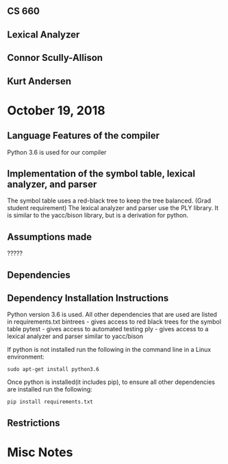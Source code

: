 ## CS 660
## Lexical Analyzer

## Connor Scully-Allison
## Kurt Andersen
# October 19, 2018

## Language Features of the compiler
Python 3.6 is used for our compiler

## Implementation of the symbol table, lexical analyzer, and parser
The symbol table uses a red-black tree to keep the tree balanced. (Grad student requirement)
The lexical analyzer and parser use the PLY library.  It is similar to the yacc/bison library,
but is a derivation for python.

## Assumptions made
?????

## Dependencies

## Dependency Installation Instructions
Python version 3.6 is used.
All other dependencies that are used are listed in requirements.txt
	bintrees - gives access to red black trees for the symbol table
	pytest - gives access to automated testing
	ply - gives access to a lexical analyzer and parser similar to yacc/bison

If python is not installed run the following in the command line in a Linux environment:
```
sudo apt-get install python3.6
```
Once python is installed(it includes pip), to ensure all other dependencies are installed run the following:
```
pip install requirements.txt
```

## Restrictions

# Misc Notes


